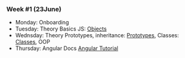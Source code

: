 ### Week #1 (23June)

- Monday: Onboarding
- Tuesday: Theory Basics JS: [Objects](https://learn.javascript.ru/object)
- Wednsday: Theory Prototypes, inheritance: [Prototypes](https://learn.javascript.ru/prototypes), Classes: [Classes](https://learn.javascript.ru/classes), OOP
- Thursday: Angular Docs [Angular Tutorial](https://angular.dev/tutorials/first-app)
